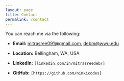 ```yaml
---
layout: page
title: Contact
permalink: /contact
---
```


You can reach me via the following:

* **Email:** [mitrasree091@gmail.com](mailto:mitrasree091@gmail.com), [debm@wwu.edu](mailto:debm@wwu.edu) 
* **Location:** Bellingham, WA, USA 

* **LinkedIn:** `[linkedin.com/in/mitrasreedeb/]`
* **GitHub:** `[https://github.com/nimkicodes]`